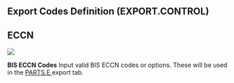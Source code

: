 ##  Export Codes Definition (EXPORT.CONTROL)

<PageHeader />

##  ECCN

![](images/EXPORT-CONTROL-2.jpg)

**BIS ECCN Codes** Input valid BIS ECCN codes or options. These will be used in the [ PARTS.E ](../../../../ENG-OVERVIEW/ENG-ENTRY/PARTS-E/README.md) export tab.   
  
  
<badge text= "Version 8.10.57" vertical="middle" />

<PageFooter />